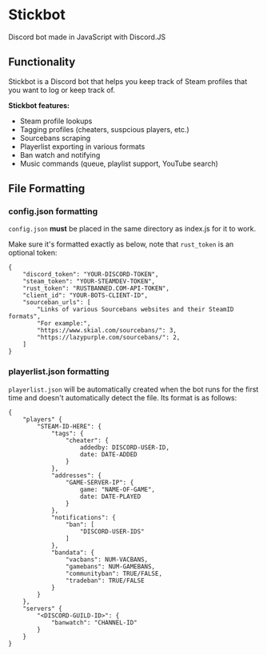 # Stickbot
Discord bot made in JavaScript with Discord.JS

## Functionality
Stickbot is a Discord bot that helps you keep track of Steam profiles that you want to log or keep track of. 

__Stickbot features:__
* Steam profile lookups
* Tagging profiles (cheaters, suspcious players, etc.)
* Sourcebans scraping
* Playerlist exporting in various formats
* Ban watch and notifying
* Music commands (queue, playlist support, YouTube search)

## File Formatting

### config.json formatting
`config.json` __must__ be placed in the same directory as index.js for it to work.

Make sure it's formatted exactly as below, note that `rust_token` is an optional token: 

```
{
    "discord_token": "YOUR-DISCORD-TOKEN",
    "steam_token": "YOUR-STEAMDEV-TOKEN",
    "rust_token": "RUSTBANNED.COM-API-TOKEN",
    "client_id": "YOUR-BOTS-CLIENT-ID",
    "sourceban_urls": [
        "Links of various Sourcebans websites and their SteamID formats",
        "For example:",
        "https://www.skial.com/sourcebans/": 3,
        "https://lazypurple.com/sourcebans/": 2,
    ]
}
```

### playerlist.json formatting
`playerlist.json` will be automatically created when the bot runs for the first time and doesn't automatically detect the file. Its format is as follows:

```
{
    "players" {
        "STEAM-ID-HERE": {
            "tags": {
                "cheater": {
                    addedby: DISCORD-USER-ID,
                    date: DATE-ADDED
                }
            },
            "addresses": {
                "GAME-SERVER-IP": {
                    game: "NAME-OF-GAME",
                    date: DATE-PLAYED
                }
            },
            "notifications": {
                "ban": [
                    "DISCORD-USER-IDS"
                ]
            },
            "bandata": {
                "vacbans": NUM-VACBANS,
                "gamebans": NUM-GAMEBANS,
                "communityban": TRUE/FALSE,
                "tradeban": TRUE/FALSE
            }
        }
    },
    "servers" {
        "<DISCORD-GUILD-ID>": {
            "banwatch": "CHANNEL-ID"
        }
    }
}
```